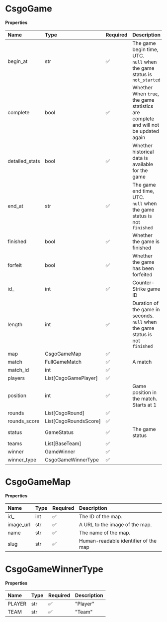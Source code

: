 # CsgoGame

**Properties**

| Name           | Type                  | Required | Description                                                                         |
| :------------- | :-------------------- | :------- | :---------------------------------------------------------------------------------- |
| begin_at       | str                   | ✅       | The game begin time, UTC. <br/>`null` when the game status is `not_started`         |
| complete       | bool                  | ✅       | Whether When `true`, the game statistics are complete and will not be updated again |
| detailed_stats | bool                  | ✅       | Whether historical data is available for the game                                   |
| end_at         | str                   | ✅       | The game end time, UTC. <br/>`null` when the game status is not `finished`          |
| finished       | bool                  | ✅       | Whether the game is finished                                                        |
| forfeit        | bool                  | ✅       | Whether the game has been forfeited                                                 |
| id\_           | int                   | ✅       | Counter-Strike game ID                                                              |
| length         | int                   | ✅       | Duration of the game in seconds. <br/>`null` when the game status is not `finished` |
| map            | CsgoGameMap           | ✅       |                                                                                     |
| match          | FullGameMatch         | ✅       | A match                                                                             |
| match_id       | int                   | ✅       |                                                                                     |
| players        | List[CsgoGamePlayer]  | ✅       |                                                                                     |
| position       | int                   | ✅       | Game position in the match. Starts at 1                                             |
| rounds         | List[CsgoRound]       | ✅       |                                                                                     |
| rounds_score   | List[CsgoRoundsScore] | ✅       |                                                                                     |
| status         | GameStatus            | ✅       | The game status                                                                     |
| teams          | List[BaseTeam]        | ✅       |                                                                                     |
| winner         | GameWinner            | ✅       |                                                                                     |
| winner_type    | CsgoGameWinnerType    | ✅       |                                                                                     |

# CsgoGameMap

**Properties**

| Name      | Type | Required | Description                          |
| :-------- | :--- | :------- | :----------------------------------- |
| id\_      | int  | ✅       | The ID of the map.                   |
| image_url | str  | ✅       | A URL to the image of the map.       |
| name      | str  | ✅       | The name of the map.                 |
| slug      | str  | ✅       | Human-readable identifier of the map |

# CsgoGameWinnerType

**Properties**

| Name   | Type | Required | Description |
| :----- | :--- | :------- | :---------- |
| PLAYER | str  | ✅       | "Player"    |
| TEAM   | str  | ✅       | "Team"      |
